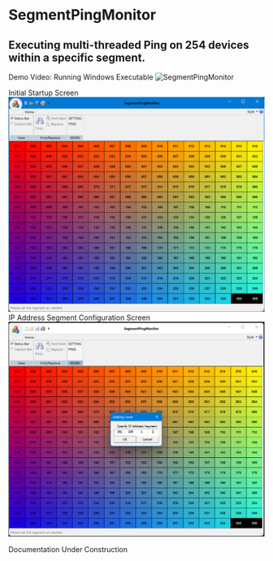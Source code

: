 # SegmentPingMonitor
## Executing multi-threaded Ping on 254 devices within a specific segment.
Demo Video: Running Windows Executable
![SegmentPingMonitor](https://github.com/takahiro-ohashi/SegmentPingMonitor/assets/28595306/fe3c6315-8841-4b6b-a117-fcec221142e7)

Initial Startup Screen
![Initial Startup Screen](<img/2023-08-15 151124-1.png>)
IP Address Segment Configuration Screen
![IP Address Segment Configuration Screen](<img/SETTING 2023-08-15 151245-1.png>)

Documentation Under Construction
